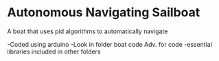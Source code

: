 # Autonomous Navigating Sailboat
A boat that uses pid algorithms to automatically navigate

-Coded using arduino
-Look in folder boat code Adv. for code
-essential libraries included in other folders

